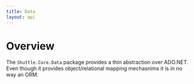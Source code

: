 ```yaml
---
title: Data
layout: api
---
```

# Overview

The `Shuttle.Core.Data` package provides a thin abstraction over ADO.NET.  Even though it provides object/relational mapping mechasnims it is in no way an ORM.

